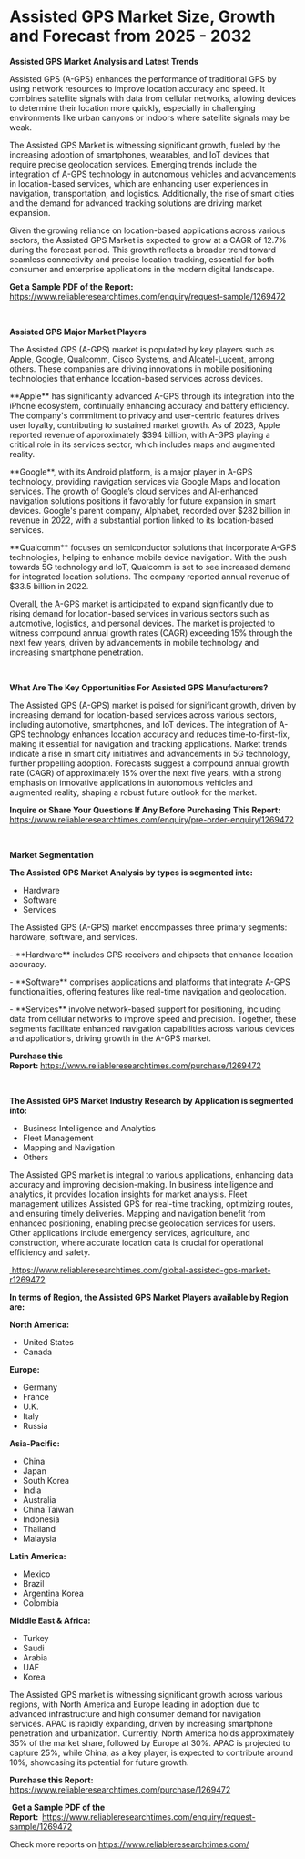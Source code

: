 <p><h1>Assisted GPS Market Size, Growth and Forecast from 2025 - 2032</h1></p><p><strong>Assisted GPS Market Analysis and Latest Trends</strong></p>
<p><p>Assisted GPS (A-GPS) enhances the performance of traditional GPS by using network resources to improve location accuracy and speed. It combines satellite signals with data from cellular networks, allowing devices to determine their location more quickly, especially in challenging environments like urban canyons or indoors where satellite signals may be weak. </p><p>The Assisted GPS Market is witnessing significant growth, fueled by the increasing adoption of smartphones, wearables, and IoT devices that require precise geolocation services. Emerging trends include the integration of A-GPS technology in autonomous vehicles and advancements in location-based services, which are enhancing user experiences in navigation, transportation, and logistics. Additionally, the rise of smart cities and the demand for advanced tracking solutions are driving market expansion. </p><p>Given the growing reliance on location-based applications across various sectors, the Assisted GPS Market is expected to grow at a CAGR of 12.7% during the forecast period. This growth reflects a broader trend toward seamless connectivity and precise location tracking, essential for both consumer and enterprise applications in the modern digital landscape.</p></p>
<p><strong>Get a Sample PDF of the Report:&nbsp;</strong> <a href="https://www.reliableresearchtimes.com/enquiry/request-sample/1269472?utm_campaign=2720&utm_medium=2&utm_source=Github&utm_content=ia&utm_term=24032025&utm_id=assisted-gps">https://www.reliableresearchtimes.com/enquiry/request-sample/1269472</a></p>
<p>&nbsp;</p>
<p><strong>Assisted GPS Major Market Players</strong></p>
<p><p>The Assisted GPS (A-GPS) market is populated by key players such as Apple, Google, Qualcomm, Cisco Systems, and Alcatel-Lucent, among others. These companies are driving innovations in mobile positioning technologies that enhance location-based services across devices.</p><p>**Apple** has significantly advanced A-GPS through its integration into the iPhone ecosystem, continually enhancing accuracy and battery efficiency. The company's commitment to privacy and user-centric features drives user loyalty, contributing to sustained market growth. As of 2023, Apple reported revenue of approximately $394 billion, with A-GPS playing a critical role in its services sector, which includes maps and augmented reality.</p><p>**Google**, with its Android platform, is a major player in A-GPS technology, providing navigation services via Google Maps and location services. The growth of Google’s cloud services and AI-enhanced navigation solutions positions it favorably for future expansion in smart devices. Google's parent company, Alphabet, recorded over $282 billion in revenue in 2022, with a substantial portion linked to its location-based services.</p><p>**Qualcomm** focuses on semiconductor solutions that incorporate A-GPS technologies, helping to enhance mobile device navigation. With the push towards 5G technology and IoT, Qualcomm is set to see increased demand for integrated location solutions. The company reported annual revenue of $33.5 billion in 2022.</p><p>Overall, the A-GPS market is anticipated to expand significantly due to rising demand for location-based services in various sectors such as automotive, logistics, and personal devices. The market is projected to witness compound annual growth rates (CAGR) exceeding 15% through the next few years, driven by advancements in mobile technology and increasing smartphone penetration.</p></p>
<p>&nbsp;</p>
<p><strong>What Are The Key Opportunities For Assisted GPS Manufacturers?</strong></p>
<p><p>The Assisted GPS (A-GPS) market is poised for significant growth, driven by increasing demand for location-based services across various sectors, including automotive, smartphones, and IoT devices. The integration of A-GPS technology enhances location accuracy and reduces time-to-first-fix, making it essential for navigation and tracking applications. Market trends indicate a rise in smart city initiatives and advancements in 5G technology, further propelling adoption. Forecasts suggest a compound annual growth rate (CAGR) of approximately 15% over the next five years, with a strong emphasis on innovative applications in autonomous vehicles and augmented reality, shaping a robust future outlook for the market.</p></p>
<p><strong>Inquire or Share Your Questions If Any Before Purchasing This Report:</strong> <a href="https://www.reliableresearchtimes.com/enquiry/pre-order-enquiry/1269472?utm_campaign=2720&utm_medium=2&utm_source=Github&utm_content=ia&utm_term=24032025&utm_id=assisted-gps">https://www.reliableresearchtimes.com/enquiry/pre-order-enquiry/1269472</a></p>
<p>&nbsp;</p>
<p><strong>Market Segmentation</strong></p>
<p><strong>The Assisted GPS Market Analysis by types is segmented into:</strong></p>
<p><ul><li>Hardware</li><li>Software</li><li>Services</li></ul></p>
<p><p>The Assisted GPS (A-GPS) market encompasses three primary segments: hardware, software, and services. </p><p>- **Hardware** includes GPS receivers and chipsets that enhance location accuracy. </p><p>- **Software** comprises applications and platforms that integrate A-GPS functionalities, offering features like real-time navigation and geolocation. </p><p>- **Services** involve network-based support for positioning, including data from cellular networks to improve speed and precision. Together, these segments facilitate enhanced navigation capabilities across various devices and applications, driving growth in the A-GPS market.</p></p>
<p><strong>Purchase this Report:&nbsp;</strong><a href="https://www.reliableresearchtimes.com/purchase/1269472?utm_campaign=2720&utm_medium=2&utm_source=Github&utm_content=ia&utm_term=24032025&utm_id=assisted-gps">https://www.reliableresearchtimes.com/purchase/1269472</a></p>
<p>&nbsp;</p>
<p><strong>The Assisted GPS Market Industry Research by Application is segmented into:</strong></p>
<p><ul><li>Business Intelligence and Analytics</li><li>Fleet Management</li><li>Mapping and Navigation</li><li>Others</li></ul></p>
<p><p>The Assisted GPS market is integral to various applications, enhancing data accuracy and improving decision-making. In business intelligence and analytics, it provides location insights for market analysis. Fleet management utilizes Assisted GPS for real-time tracking, optimizing routes, and ensuring timely deliveries. Mapping and navigation benefit from enhanced positioning, enabling precise geolocation services for users. Other applications include emergency services, agriculture, and construction, where accurate location data is crucial for operational efficiency and safety.</p></p>
<p><a href="https://www.reliableresearchtimes.com/global-assisted-gps-market-r1269472?utm_campaign=2720&utm_medium=2&utm_source=Github&utm_content=ia&utm_term=24032025&utm_id=assisted-gps">&nbsp;https://www.reliableresearchtimes.com/global-assisted-gps-market-r1269472</a></p>
<p><strong>In terms of Region, the Assisted GPS Market Players available by Region are:</strong></p>
<p>
    <p> <strong> North America: </strong>
        <ul>
            <li>United States</li>
            <li>Canada</li>
        </ul>
        </p> 
    <p> <strong> Europe: </strong>
        <ul>
            <li>Germany</li>
            <li>France</li>
            <li>U.K.</li>
            <li>Italy</li>
            <li>Russia</li>
        </ul>
        </p> 
    <p> <strong> Asia-Pacific: </strong>
        <ul>
            <li>China</li>
            <li>Japan</li>
            <li>South Korea</li>
            <li>India</li>
            <li>Australia</li>
            <li>China Taiwan</li>
            <li>Indonesia</li>
            <li>Thailand</li>
            <li>Malaysia</li>
        </ul>
        </p> 
    <p> <strong> Latin America: </strong>
        <ul>
            <li>Mexico</li>
            <li>Brazil</li>
            <li>Argentina Korea</li>
            <li>Colombia</li>
        </ul>
        </p> 
    <p> <strong> Middle East & Africa: </strong>
        <ul>
            <li>Turkey</li>
            <li>Saudi</li>
            <li>Arabia</li>
            <li>UAE</li>
            <li>Korea</li>
        </ul>
    </p>
    </p>
<p><p>The Assisted GPS market is witnessing significant growth across various regions, with North America and Europe leading in adoption due to advanced infrastructure and high consumer demand for navigation services. APAC is rapidly expanding, driven by increasing smartphone penetration and urbanization. Currently, North America holds approximately 35% of the market share, followed by Europe at 30%. APAC is projected to capture 25%, while China, as a key player, is expected to contribute around 10%, showcasing its potential for future growth.</p></p>
<p><strong>Purchase this Report: </strong><a href="https://www.reliableresearchtimes.com/purchase/1269472?utm_campaign=2720&utm_medium=2&utm_source=Github&utm_content=ia&utm_term=24032025&utm_id=assisted-gps">https://www.reliableresearchtimes.com/purchase/1269472</a></p>
<p>&nbsp;<strong>Get a Sample PDF of the Report:&nbsp;&nbsp;</strong><a href="https://www.reliableresearchtimes.com/enquiry/request-sample/1269472?utm_campaign=2720&utm_medium=2&utm_source=Github&utm_content=ia&utm_term=24032025&utm_id=assisted-gps">https://www.reliableresearchtimes.com/enquiry/request-sample/1269472</a></p>
<p><strong></strong></p>
<p>Check more reports on <a href="https://www.reliableresearchtimes.com/?utm_campaign=2720&utm_medium=2&utm_source=Github&utm_content=ia&utm_term=24032025&utm_id=assisted-gps">https://www.reliableresearchtimes.com/</a></p>